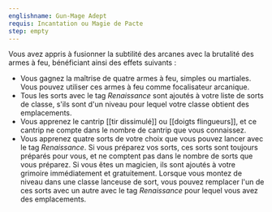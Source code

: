 ```yaml
---
englishname: Gun-Mage Adept
requis: Incantation ou Magie de Pacte
step: empty
---
```

Vous avez appris à fusionner la subtilité des arcanes avec la brutalité des armes à feu, bénéficiant ainsi des effets suivants : 

 - Vous gagnez la maîtrise de quatre armes à feu, simples ou martiales. Vous pouvez utiliser ces armes à feu comme focalisateur arcanique. 
 - Tous les sorts avec le tag *Renaissance* sont ajoutés à votre liste de sorts de classe, s'ils sont d'un niveau pour lequel votre classe obtient des emplacements.
 - Vous apprenez le cantrip [[tir dissimulé]] ou [[doigts flingueurs]], et ce cantrip ne compte dans le nombre de cantrip que vous connaissez.
 - Vous apprenez quatre sorts de votre choix que vous pouvez lancer avec le tag *Renaissance*. Si vous préparez vos sorts, ces sorts sont toujours préparés pour vous, et ne comptent pas dans le nombre de sorts que vous préparez. Si vous êtes un magicien, ils sont ajoutés à votre grimoire immédiatement et gratuitement. Lorsque vous montez de niveau dans une classe lanceuse de sort, vous pouvez remplacer l'un de ces sorts avec un autre avec le tag *Renaissance* pour lequel vous avez des emplacements. 